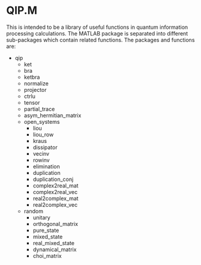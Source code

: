 QIP.M
=====

This is intended to be a library of useful 
functions in quantum information processing calculations.
The MATLAB package is separated into different sub-packages
which contain related functions. The packages and
functions are:

+ qip
  - ket
  - bra
  - ketbra
  - normalize
  - projector
  - ctrlu
  - tensor
  - partial_trace
  - asym_hermitian_matrix
  - open_systems
    * liou
    * liou_row
    * kraus
    * dissipator
    * vecinv
    * rowinv
    * elimination
    * duplication
    * duplication_conj
    * complex2real_mat
    * complex2real_vec
    * real2complex_mat
    * real2complex_vec
  - random
    * unitary
    * orthogonal_matrix
    * pure_state
    * mixed_state
    * real_mixed_state
    * dynamical_matrix
    * choi_matrix
